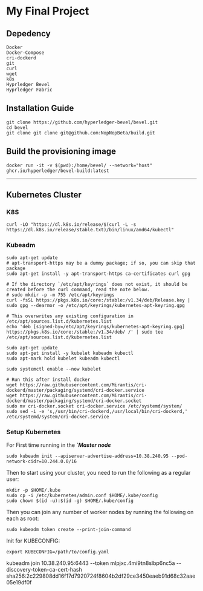 # My Final Project

## Depedency
```
Docker
Docker-Compose
cri-dockerd
git
curl
wget
k8s
Hyprledger Bevel
Hyprledger Fabric
```

##  Installation Guide
```
git clone https://github.com/hyperledger-bevel/bevel.git
cd bevel
git clone git clone git@github.com:NopNopBeta/build.git
```

## Build the provisioning image
```
docker run -it -v $(pwd):/home/bevel/ --network="host" ghcr.io/hyperledger/bevel-build:latest
```

---
## Kubernetes Cluster
### K8S 
```
curl -LO "https://dl.k8s.io/release/$(curl -L -s https://dl.k8s.io/release/stable.txt)/bin/linux/amd64/kubectl"
```
### Kubeadm
```
sudo apt-get update
# apt-transport-https may be a dummy package; if so, you can skip that package
sudo apt-get install -y apt-transport-https ca-certificates curl gpg

# If the directory `/etc/apt/keyrings` does not exist, it should be created before the curl command, read the note below.
# sudo mkdir -p -m 755 /etc/apt/keyrings
curl -fsSL https://pkgs.k8s.io/core:/stable:/v1.34/deb/Release.key | sudo gpg --dearmor -o /etc/apt/keyrings/kubernetes-apt-keyring.gpg

# This overwrites any existing configuration in /etc/apt/sources.list.d/kubernetes.list
echo 'deb [signed-by=/etc/apt/keyrings/kubernetes-apt-keyring.gpg] https://pkgs.k8s.io/core:/stable:/v1.34/deb/ /' | sudo tee /etc/apt/sources.list.d/kubernetes.list

sudo apt-get update
sudo apt-get install -y kubelet kubeadm kubectl
sudo apt-mark hold kubelet kubeadm kubectl

sudo systemctl enable --now kubelet

# Run this after install docker
wget https://raw.githubusercontent.com/Mirantis/cri-dockerd/master/packaging/systemd/cri-docker.service
wget https://raw.githubusercontent.com/Mirantis/cri-dockerd/master/packaging/systemd/cri-docker.socket
sudo mv cri-docker.socket cri-docker.service /etc/systemd/system/
sudo sed -i -e 's,/usr/bin/cri-dockerd,/usr/local/bin/cri-dockerd,' /etc/systemd/system/cri-docker.service
```
### Setup Kubernetes
For First time running in the ***`Master node***
```
sudo kubeadm init --apiserver-advertise-address=10.38.240.95 --pod-network-cidr=10.244.0.0/16
```
Then to start using your cluster, you need to run the following as a regular user:
```
mkdir -p $HOME/.kube
sudo cp -i /etc/kubernetes/admin.conf $HOME/.kube/config
sudo chown $(id -u):$(id -g) $HOME/.kube/config
```

Then you can join any number of worker nodes by running the following on each as root:
```
sudo kubeadm token create --print-join-command
```

Init for KUBECONFIG:
```
export KUBECONFIG=/path/to/config.yaml
```
kubeadm join 10.38.240.95:6443 --token mlpjxc.4mi9tn8slbp6nc5a --discovery-token-ca-cert-hash sha256:2c229808dd16f17d7920724f8604b2df29ce3450eaeb91d68c32aae05e19df0f